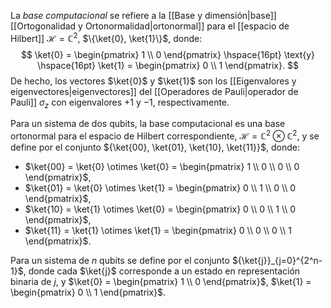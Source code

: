 La _base computacional_ se refiere a la [[Base y dimensión|base]] [[Ortogonalidad y Ortonormalidad|ortonormal]] para el [[espacio de Hilbert]] $\mathcal{H} = \mathbb{C}^2$, $\{\ket{0}, \ket{1}\}$, donde:
$$
\ket{0} = \begin{pmatrix} 1 \\ 0 \end{pmatrix} \hspace{16pt} \text{y} \hspace{16pt} \ket{1} = \begin{pmatrix} 0 \\ 1 \end{pmatrix}.
$$
De hecho, los vectores $\ket{0}$ y $\ket{1}$ son los [[Eigenvalores y eigenvectores|eigenvectores]] del [[Operadores de Pauli|operador de Pauli]] $\sigma_z$ con eigenvalores $+1$ y $-1$, respectivamente.

Para un sistema de dos qubits, la base computacional es una base ortonormal para el espacio de Hilbert correspondiente, $\mathcal{H} = \mathbb{C}^2 \otimes \mathbb{C}^2$, y se define por el conjunto ${\ket{00}, \ket{01}, \ket{10}, \ket{11}}$, donde:

- $\ket{00} = \ket{0} \otimes \ket{0} = \begin{pmatrix} 1 \\ 0 \\ 0 \\ 0 \end{pmatrix}$,
- $\ket{01} = \ket{0} \otimes \ket{1} = \begin{pmatrix} 0 \\ 1 \\ 0 \\ 0 \end{pmatrix}$,
- $\ket{10} = \ket{1} \otimes \ket{0} = \begin{pmatrix} 0 \\ 0 \\ 1 \\ 0 \end{pmatrix}$,
- $\ket{11} = \ket{1} \otimes \ket{1} = \begin{pmatrix} 0 \\ 0 \\ 0 \\ 1 \end{pmatrix}$.

Para un sistema de $n$ qubits se define por el conjunto ${\ket{j}}_{j=0}^{2^n-1}$, donde cada $\ket{j}$ corresponde a un estado en representación binaria de $j$, y $\ket{0} = \begin{pmatrix} 1 \\ 0 \end{pmatrix}$, $\ket{1} = \begin{pmatrix} 0 \\ 1 \end{pmatrix}$.